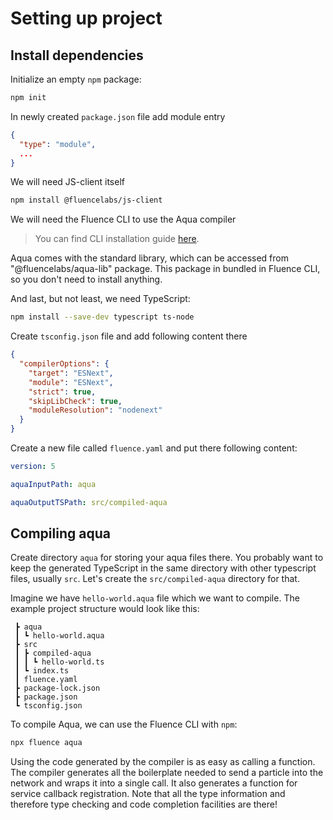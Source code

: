 # Setting up project

## Install dependencies

Initialize an empty `npm` package:

```sh
npm init
```

In newly created `package.json` file add module entry
```json
{
  "type": "module",
  ...
}
```

We will need JS-client itself

```sh
npm install @fluencelabs/js-client
```

We will need the Fluence CLI to use the Aqua compiler

> You can find CLI installation guide [here](https://github.com/fluencelabs/cli).

Aqua comes with the standard library, which can be accessed from "@fluencelabs/aqua-lib" package. This package in bundled in Fluence CLI, so you don't need to install anything.

And last, but not least, we need TypeScript:

```sh
npm install --save-dev typescript ts-node
```

Create `tsconfig.json` file and add following content there

```json
{
  "compilerOptions": {
    "target": "ESNext",
    "module": "ESNext",
    "strict": true,
    "skipLibCheck": true,
    "moduleResolution": "nodenext"
  }
}
```

Create a new file called `fluence.yaml` and put there following content:

```yaml
version: 5

aquaInputPath: aqua

aquaOutputTSPath: src/compiled-aqua
```

## Compiling aqua

Create directory `aqua` for storing your aqua files there. You probably want to keep the generated TypeScript in the same directory with other typescript files, usually `src`. Let's create the `src/compiled-aqua` directory for that.

Imagine we have `hello-world.aqua` file which we want to compile. The example project structure would look like this:

```
 ┣ aqua
 ┃ ┗ hello-world.aqua
 ┣ src
 ┃ ┣ compiled-aqua
 ┃ ┃ ┗ hello-world.ts
 ┃ ┗ index.ts
 ┃ fluence.yaml
 ┣ package-lock.json
 ┣ package.json
 ┗ tsconfig.json
```

To compile Aqua, we can use the Fluence CLI with `npm`:

```sh
npx fluence aqua
```

Using the code generated by the compiler is as easy as calling a function. The compiler generates all the boilerplate needed to send a particle into the network and wraps it into a single call. It also generates a function for service callback registration. Note that all the type information and therefore type checking and code completion facilities are there!